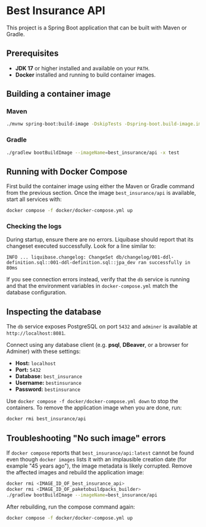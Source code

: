 # Best Insurance API

This project is a Spring Boot application that can be built with Maven or Gradle.

## Prerequisites

- **JDK 17** or higher installed and available on your `PATH`.
- **Docker** installed and running to build container images.

## Building a container image

### Maven

```bash
./mvnw spring-boot:build-image -DskipTests -Dspring-boot.build-image.imageName=best_insurance/api
```

### Gradle

```bash
./gradlew bootBuildImage --imageName=best_insurance/api -x test
```

## Running with Docker Compose

First build the container image using either the Maven or Gradle command from the previous section. Once the image `best_insurance/api` is available, start all services with:

```bash
docker compose -f docker/docker-compose.yml up
```

### Checking the logs

During startup, ensure there are no errors. Liquibase should report that its
changeset executed successfully. Look for a line similar to:

```
INFO ... liquibase.changelog: ChangeSet db/changelog/001-ddl-definition.sql::001-ddl-definition.sql::jpa_dev ran successfully in 80ms
```

If you see connection errors instead, verify that the `db` service is running
and that the environment variables in `docker-compose.yml` match the database
configuration.

## Inspecting the database

The `db` service exposes PostgreSQL on port `5432` and `adminer` is
available at `http://localhost:8081`.

Connect using any database client (e.g. **psql**, **DBeaver**, or a
browser for Adminer) with these settings:

- **Host:** `localhost`
- **Port:** `5432`
- **Database:** `best_insurance`
- **Username:** `bestinsurance`
- **Password:** `bestinsurance`

Use `docker compose -f docker/docker-compose.yml down` to stop the containers. To remove the application image when you are done, run:

```bash
docker rmi best_insurance/api
```

## Troubleshooting "No such image" errors

If `docker compose` reports that `best_insurance/api:latest` cannot be found
even though `docker images` lists it with an implausible creation date
(for example "45 years ago"), the image metadata is likely corrupted.
Remove the affected images and rebuild the application image:

```bash
docker rmi <IMAGE_ID_OF_best_insurance_api>
docker rmi <IMAGE_ID_OF_paketobuildpacks_builder>
./gradlew bootBuildImage --imageName=best_insurance/api
```

After rebuilding, run the compose command again:

```bash
docker compose -f docker/docker-compose.yml up
```

